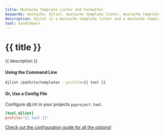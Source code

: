```yaml
---
title: Mustache Template Linter and Formatter
keywords: mustache, djlint, mustache template linter, mustache template formatter, format mustache templates
description: djLint is a mustache template linter and a mustache template formatter! Take advantage of the pre-build profile when linting and formatting your templates with djLint.
tool: handlebars
---
```


# {{ title }}

{{ description }}

#### Using the Command Line

```bash
djlint /path/to/templates --profile={{ tool }}
```

#### Or, Use a Config File

Configure djLint in your projects `pyproject.toml`.

```toml
[tool.djlint]
profile="{{ tool }}"
```

<div class="box notification is-info is-light">
    <span class="icon is-large"><i class="fas fa-2x fa-arrow-circle-right"></i></span><div class="my-auto ml-3 is-inline-block"><a href="/docs/configuration/">Check out the configuration guide for all the options!</a></div>
</div>
